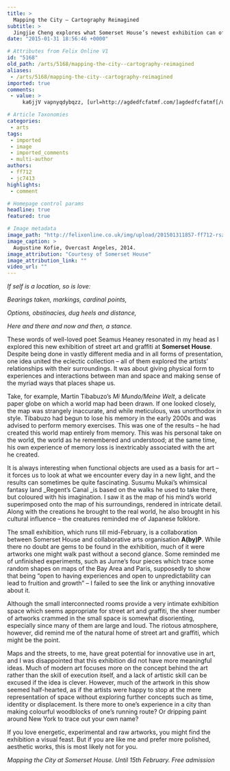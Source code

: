 ```yaml
---
title: >
  Mapping the City – Cartography Reimagined
subtitle: >
  Jingjie Cheng explores what Somerset House’s newest exhibition can offer
date: "2015-01-31 18:56:46 +0000"

# Attributes from Felix Online V1
id: "5168"
old_path: /arts/5168/mapping-the-city--cartography-reimagined
aliases:
 - /arts/5168/mapping-the-city--cartography-reimagined
imported: true
comments:
 - value: >
     ka6jjV vapnyqdybqzz, [url=http://agdedfcfatmf.com/]agdedfcfatmf[/url], [link=http://xfeclmflwtyb.com/]xfeclmflwtyb[/link], http://yjtprtjwroqk.com/

# Article Taxonomies
categories:
 - arts
tags:
 - imported
 - image
 - imported_comments
 - multi-author
authors:
 - ff712
 - jc7413
highlights:
 - comment

# Homepage control params
headline: true
featured: true

# Image metadata
image_path: "http://felixonline.co.uk/img/upload/201501311857-ff712-rsz_28_mapping_the_city_at_somerset_house_augustine_kofie_overcast_angeles_2014.jpg"
image_caption: >
  Augustine Kofie, Overcast Angeles, 2014.
image_attribution: "Courtesy of Somerset House"
image_attribution_link: ""
video_url: ""
---
```


_If self is a location, so is love:_

_Bearings taken, markings, cardinal points,_

_Options, obstinacies, dug heels and distance,_

_Here and there and now and then, a stance._

These words of well-loved poet Seamus Heaney resonated in my head as I explored this new exhibition of street art and graffiti at __Somerset House__. Despite being done in vastly different media and in all forms of presentation, one idea united the eclectic collection – all of them explored the artists’ relationships with their surroundings. It was about giving physical form to experiences and interactions between man and space and making sense of the myriad ways that places shape us.

Take, for example, Martin Tibabuzo’s _Mi Mundo/Meine Welt_, a delicate paper globe on which a world map had been drawn. If one looked closely, the map was strangely inaccurate, and while meticulous, was unorthodox in style. Tibabuzo had begun to lose his memory in the early 2000s and was advised to perform memory exercises. This was one of the results – he had created this world map entirely from memory. This was his personal take on the world, the world as he remembered and understood; at the same time, his own experience of memory loss is inextricably associated with the art he created.

It is always interesting when functional objects are used as a basis for art – it forces us to look at what we encounter every day in a new light, and the results can sometimes be quite fascinating. Susumu Mukai’s whimsical fantasy land _Regent’s Canal _is based on the walks he used to take there, but coloured with his imagination. I saw it as the map of his mind’s world superimposed onto the map of his surroundings, rendered in intricate detail. Along with the creations he brought to the real world, he also brought in his cultural influence – the creatures reminded me of Japanese folklore.

The small exhibition, which runs till mid-February, is a collaboration between Somerset House and collaborative arts organisation __A(by)P__. While there no doubt are gems to be found in the exhibition, much of it were artworks one might walk past without a second glance. Some reminded me of unfinished experiments, such as Jurne’s four pieces which trace some random shapes on maps of the Bay Area and Paris, supposedly to show that being “open to having experiences and open to unpredictability can lead to fruition and growth” – I failed to see the link or anything innovative about it.

Although the small interconnected rooms provide a very intimate exhibition space which seems appropriate for street art and graffiti, the sheer number of artworks crammed in the small space is somewhat disorienting, especially since many of them are large and loud. The riotous atmosphere, however, did remind me of the natural home of street art and graffiti, which might be the point.

Maps and the streets, to me, have great potential for innovative use in art, and I was disappointed that this exhibition did not have more meaningful ideas. Much of modern art focuses more on the concept behind the art rather than the skill of execution itself, and a lack of artistic skill can be excused if the idea is clever. However, much of the artwork in this show seemed half-hearted, as if the artists were happy to stop at the mere representation of space without exploring further concepts such as time, identity or displacement. Is there more to one’s experience in a city than making colourful woodblocks of one’s running route? Or dripping paint around New York to trace out your own name?

If you love energetic, experimental and raw artworks, you might find the exhibition a visual feast. But if you are like me and prefer more polished, aesthetic works, this is most likely not for you.

_Mapping the City at Somerset House. Until 15th February. Free admission_

